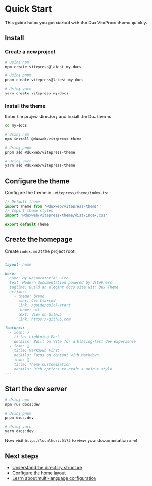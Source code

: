 # Quick Start

This guide helps you get started with the Dux VitePress theme quickly.

## Install

### Create a new project

```bash
# Using npm
npm create vitepress@latest my-docs

# Using pnpm
pnpm create vitepress@latest my-docs

# Using yarn
yarn create vitepress my-docs
```

### Install the theme

Enter the project directory and install the Dux theme:

```bash
cd my-docs

# Using npm
npm install @duxweb/vitepress-theme

# Using pnpm
pnpm add @duxweb/vitepress-theme

# Using yarn
yarn add @duxweb/vitepress-theme
```

## Configure the theme

Configure the theme in `.vitepress/theme/index.ts`:

```typescript
// Default theme
import Theme from '@duxweb/vitepress-theme'
// Import theme styles
import '@duxweb/vitepress-theme/dist/index.css'

export default Theme
```

## Create the homepage

Create `index.md` at the project root:

```markdown
---
layout: home

hero:
  name: My Documentation Site
  text: Modern documentation powered by VitePress
  tagline: Build an elegant docs site with Dux Theme
  actions:
    - theme: brand
      text: Get Started
      link: /guide/quick-start
    - theme: alt
      text: View on GitHub
      link: https://github.com

features:
  - icon: ⚡
    title: Lightning Fast
    details: Built on Vite for a blazing-fast dev experience
  - icon: 📝
    title: Markdown First
    details: Focus on content with Markdown
  - icon: 🎨
    title: Theme Customization
    details: Rich options to craft a unique style
---
```

## Start the dev server

```bash
# Using npm
npm run docs:dev

# Using pnpm
pnpm docs:dev

# Using yarn
yarn docs:dev
```

Now visit `http://localhost:5173` to view your documentation site!

## Next steps

- [Understand the directory structure](./structure)
- [Configure the home layout](./home)
- [Learn about multi-language configuration](./i18n)